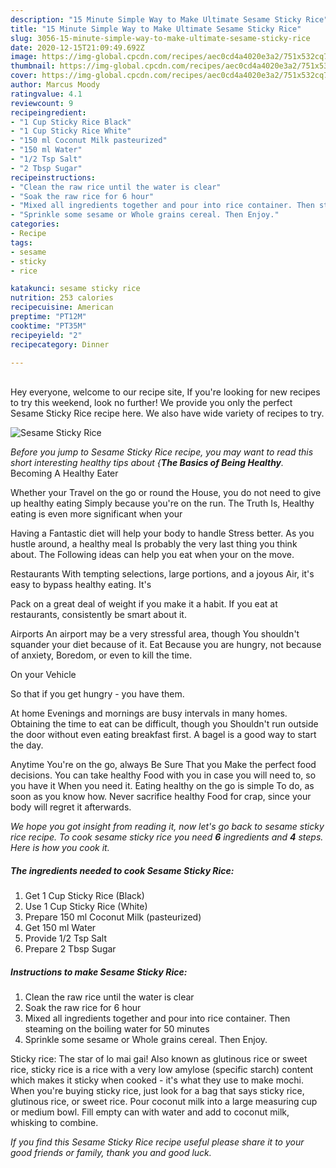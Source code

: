 ```yaml
---
description: "15 Minute Simple Way to Make Ultimate Sesame Sticky Rice"
title: "15 Minute Simple Way to Make Ultimate Sesame Sticky Rice"
slug: 3056-15-minute-simple-way-to-make-ultimate-sesame-sticky-rice
date: 2020-12-15T21:09:49.692Z
image: https://img-global.cpcdn.com/recipes/aec0cd4a4020e3a2/751x532cq70/sesame-sticky-rice-recipe-main-photo.jpg
thumbnail: https://img-global.cpcdn.com/recipes/aec0cd4a4020e3a2/751x532cq70/sesame-sticky-rice-recipe-main-photo.jpg
cover: https://img-global.cpcdn.com/recipes/aec0cd4a4020e3a2/751x532cq70/sesame-sticky-rice-recipe-main-photo.jpg
author: Marcus Moody
ratingvalue: 4.1
reviewcount: 9
recipeingredient:
- "1 Cup Sticky Rice Black"
- "1 Cup Sticky Rice White"
- "150 ml Coconut Milk pasteurized"
- "150 ml Water"
- "1/2 Tsp Salt"
- "2 Tbsp Sugar"
recipeinstructions:
- "Clean the raw rice until the water is clear"
- "Soak the raw rice for 6 hour"
- "Mixed all ingredients together and pour into rice container. Then steaming on the boiling water for 50 minutes"
- "Sprinkle some sesame or Whole grains cereal. Then Enjoy."
categories:
- Recipe
tags:
- sesame
- sticky
- rice

katakunci: sesame sticky rice 
nutrition: 253 calories
recipecuisine: American
preptime: "PT12M"
cooktime: "PT35M"
recipeyield: "2"
recipecategory: Dinner

---
```

<br>
Hey everyone, welcome to our recipe site, If you're looking for new recipes to try this weekend, look no further! We provide you only the perfect Sesame Sticky Rice recipe here. We also have wide variety of recipes to try.
<br>


![Sesame Sticky Rice](https://img-global.cpcdn.com/recipes/aec0cd4a4020e3a2/751x532cq70/sesame-sticky-rice-recipe-main-photo.jpg)

<i>Before you jump to Sesame Sticky Rice recipe, you may want to read this short interesting healthy tips about {<strong>The Basics of Being Healthy</strong>.</i>
Becoming A Healthy Eater

Whether your Travel on the go or round the
House, you do not need to give up healthy eating
Simply because you're on the run. The Truth Is,
Healthy eating is even more significant when your


Having a Fantastic diet will help your body to handle
Stress better. As you hustle around, a healthy meal
Is probably the very last thing you think about. The
Following ideas can help you eat when your on the move.

Restaurants
With tempting selections, large portions, and a joyous 
Air, it's easy to bypass healthy eating. It's

Pack on a great deal of weight if you make it a habit.
If you eat at restaurants, consistently be smart
about it.

Airports
An airport may be a very stressful area, though 
You shouldn't squander your diet because of it. Eat
Because you are hungry, not because of anxiety,
Boredom, or even to kill the time.

On your Vehicle 

So that if you get hungry - you have them.

At home
Evenings and mornings are busy intervals in many homes.
Obtaining the time to eat can be difficult, though you
Shouldn't run outside the door without even eating breakfast
first. 
A bagel is a good way to start the day.

Anytime You're on the go, always Be Sure That you
Make the perfect food decisions. You can take healthy
Food with you in case you will need to, so you have it
When you need it. Eating healthy on the go is simple 
To do, as soon as you know how. Never sacrifice healthy
Food for crap, since your body will regret it afterwards.


<i>We hope you got insight from reading it, now let's go back to sesame sticky rice recipe. To cook sesame sticky rice you need <strong>6</strong> ingredients and <strong>4</strong> steps. Here is how you cook it.
</i>

##### The ingredients needed to cook Sesame Sticky Rice:

1. Get 1 Cup Sticky Rice (Black)
1. Use 1 Cup Sticky Rice (White)
1. Prepare 150 ml Coconut Milk (pasteurized)
1. Get 150 ml Water
1. Provide 1/2 Tsp Salt
1. Prepare 2 Tbsp Sugar


##### Instructions to make Sesame Sticky Rice:

1. Clean the raw rice until the water is clear
1. Soak the raw rice for 6 hour
1. Mixed all ingredients together and pour into rice container. Then steaming on the boiling water for 50 minutes
1. Sprinkle some sesame or Whole grains cereal. Then Enjoy.


Sticky rice: The star of lo mai gai! Also known as glutinous rice or sweet rice, sticky rice is a rice with a very low amylose (specific starch) content which makes it sticky when cooked - it&#39;s what they use to make mochi. When you&#39;re buying sticky rice, just look for a bag that says sticky rice, glutinous rice, or sweet rice. Pour coconut milk into a large measuring cup or medium bowl. Fill empty can with water and add to coconut milk, whisking to combine. 

<i>If you find this Sesame Sticky Rice recipe useful please share it to your good friends or family, thank you and good luck.</i>
